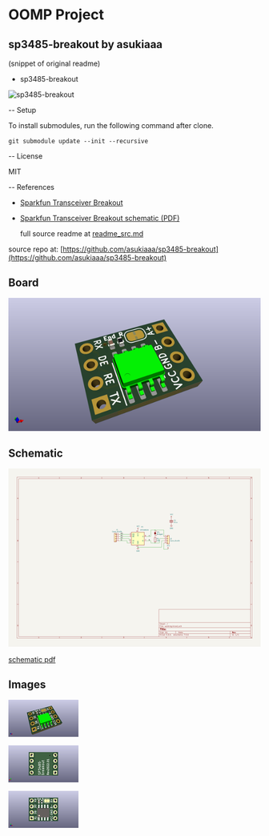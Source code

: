 # OOMP Project  
## sp3485-breakout  by asukiaaa  
  
(snippet of original readme)  
  
- sp3485-breakout  
  
![sp3485-breakout](./docs/sp3485-breakout.jpg)  
  
-- Setup  
  
To install submodules, run the following command after clone.  
  
```  
git submodule update --init --recursive  
```  
  
-- License  
  
MIT  
  
-- References  
  
- [Sparkfun Transceiver Breakout](https://www.sparkfun.com/products/10124)  
- [Sparkfun Transceiver Breakout schematic (PDF)](https://cdn.sparkfun.com/datasheets/BreakoutBoards/RS485_Breakout_v10.pdf)  
  
  full source readme at [readme_src.md](readme_src.md)  
  
source repo at: [https://github.com/asukiaaa/sp3485-breakout](https://github.com/asukiaaa/sp3485-breakout)  
## Board  
  
[![working_3d.png](working_3d_600.png)](working_3d.png)  
## Schematic  
  
[![working_schematic.png](working_schematic_600.png)](working_schematic.png)  
  
[schematic pdf](working_schematic.pdf)  
## Images  
  
[![working_3d.png](working_3d_140.png)](working_3d.png)  
  
[![working_3d_back.png](working_3d_back_140.png)](working_3d_back.png)  
  
[![working_3d_front.png](working_3d_front_140.png)](working_3d_front.png)  
